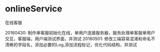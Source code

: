 # onlineService
在线客服

20160430:
    制作单客服初始化在线，单用户连接服务器，服务处理单客服单用户交互，客服端，用户端测试界面，并测试
20160501:
    修改三端容易混淆和命名不清晰的字段名，添加必要的Log,添加流程标记，优化代码结构，并测试